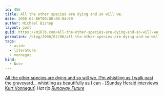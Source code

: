 ```yaml
---
id: 456
title: All the other species are dying and so will we.
date: 2006-02-06T00:00:00-04:00
author: Michael Bishop
layout: post
guid: https://miklb.com/all-the-other-species-are-dying-and-so-will-we-i25e225802599m-whistling-as-i-walk-past-the-graveyard-whistling-as-beautifully-as-i-can-sunday-herald
permalink: /blog/2006/02/06/all-the-other-species-are-dying-and-so-will-we/
tags:
  - aside
  - literature
  - vonnegut
kind:
  - Note
---
```

<p><a href="http://www.sundayherald.com/53886">All the other species are dying and so will we. I?m whistling as I walk past the graveyard… whistling as beautifully as I can - [Sunday Herald interviews Kurt Vonnegut]</a>
<em>Hat tip <a href="http://runawayfuture.com/wordpress/index.php/archives/2006/02/07/whistling-as-beautifully-as-i-can/">Runaway Future</a></em></p>